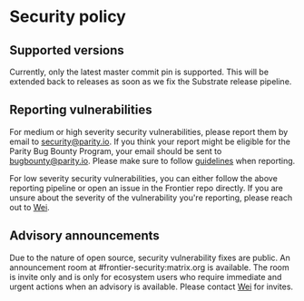 # Security policy

## Supported versions

Currently, only the latest master commit pin is supported. This will be extended back to releases as soon as we fix the Substrate release pipeline.

## Reporting vulnerabilities

For medium or high severity security vulnerabilities, please report them by email to security@parity.io. If you think your report might be eligible for the Parity Bug Bounty Program, your email should be sent to bugbounty@parity.io. Please make sure to follow [guidelines](https://www.parity.io/bug-bounty/) when reporting.

For low severity security vulnerabilities, you can either follow the above reporting pipeline or open an issue in the Frontier repo directly. If you are unsure about the severity of the vulnerability you're reporting, please reach out to [Wei](mailto:wei@parity.io).

## Advisory announcements

Due to the nature of open source, security vulnerability fixes are public. An announcement room at #frontier-security:matrix.org is available. The room is invite only and is only for ecosystem users who require immediate and urgent actions when an advisory is available. Please contact [Wei](mailto:wei@parity.io) for invites.
